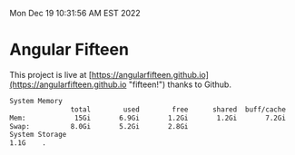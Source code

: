 Mon Dec 19 10:31:56 AM EST 2022

# Angular Fifteen


This project is live at [https://angularfifteen.github.io](https://angularfifteen.github.io "fifteen!") thanks to Github.

```bash
System Memory
               total        used        free      shared  buff/cache   available
Mem:            15Gi       6.9Gi       1.2Gi       1.2Gi       7.2Gi       6.7Gi
Swap:          8.0Gi       5.2Gi       2.8Gi
System Storage
1.1G	.
